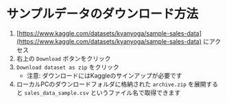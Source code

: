 # サンプルデータのダウンロード方法
1. [https://www.kaggle.com/datasets/kyanyoga/sample-sales-data](https://www.kaggle.com/datasets/kyanyoga/sample-sales-data) にアクセス
2. 右上の `Download` ボタンをクリック
3. `Download dataset as zip` をクリック
   - 注意: ダウンロードにはKaggleのサインアップが必要です
4. ローカルPCのダウンロードフォルダに格納された `archive.zip` を展開すると `sales_data_sample.csv` というファイル名で取得できます